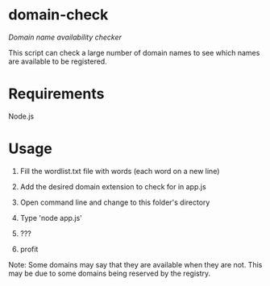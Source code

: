 # domain-check
*Domain name availability checker* 

This script can check a large number of domain names to see which names are available to be registered.

# Requirements

Node.js

# Usage
1) Fill the wordlist.txt file with words (each word on a new line)

2) Add the desired domain extension to check for in app.js

3) Open command line and change to this folder's directory

4) Type 'node app.js'

5) ???

6) profit


Note: Some domains may say that they are available when they are not. This may be due to some domains being reserved by the registry.
